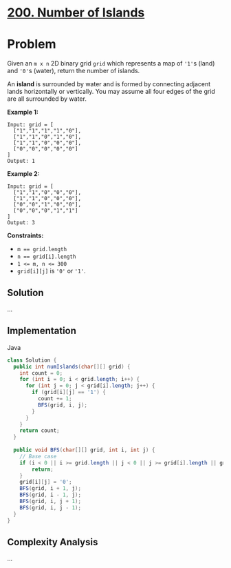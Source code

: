 # [200. Number of Islands](https://leetcode.com/problems/number-of-islands/description/)

# Problem

Given an `m x n` 2D binary grid `grid` which represents a map of `'1'`s (land) and `'0'`s (water), return the number of islands.

An **island**  is surrounded by water and is formed by connecting adjacent lands horizontally or vertically. You may assume all four edges of the grid are all surrounded by water.

**Example 1:** 

```
Input: grid = [
  ["1","1","1","1","0"],
  ["1","1","0","1","0"],
  ["1","1","0","0","0"],
  ["0","0","0","0","0"]
]
Output: 1
```

**Example 2:** 

```
Input: grid = [
  ["1","1","0","0","0"],
  ["1","1","0","0","0"],
  ["0","0","1","0","0"],
  ["0","0","0","1","1"]
]
Output: 3
```

**Constraints:** 

- `m == grid.length`
- `n == grid[i].length`
- `1 <= m, n <= 300`
- `grid[i][j]` is `'0'` or `'1'`.

## Solution

...

## Implementation

Java

```java
class Solution {
  public int numIslands(char[][] grid) {
    int count = 0;
    for (int i = 0; i < grid.length; i++) {
      for (int j = 0; j < grid[i].length; j++) {
        if (grid[i][j] == '1') {
          count += 1;
          BFS(grid, i, j);
        }
      }
    }
    return count;
  }
  
  public void BFS(char[][] grid, int i, int j) {
    // Base case
    if (i < 0 || i >= grid.length || j < 0 || j >= grid[i].length || grid[i][j] == '0') {
        return;
    }
    grid[i][j] = '0';
    BFS(grid, i + 1, j);
    BFS(grid, i - 1, j);
    BFS(grid, i, j + 1);
    BFS(grid, i, j - 1);
  }
}
```

## Complexity Analysis

...
